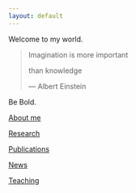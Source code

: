 ```yaml
---
layout: default
---
```

Welcome to my world.

> Imagination is more important 
>
> than knowledge
>
> ― Albert Einstein

Be Bold.

[About me](./about-me.html)

[Research](./research.html)

[Publications](./publications.html)

[News](./news.html)

[Teaching](./teaching.html)
